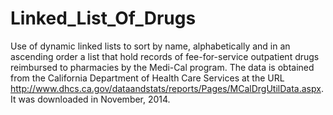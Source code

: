 # Linked_List_Of_Drugs

Use of dynamic linked lists to sort by name, alphabetically and in an ascending order a list that hold records of fee-for-service outpatient drugs reimbursed to pharmacies by the Medi-Cal program. The data is obtained from the California Department of Health Care Services at the URL http://www.dhcs.ca.gov/dataandstats/reports/Pages/MCalDrgUtilData.aspx. It was downloaded in November, 2014.
